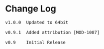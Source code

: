 # Change Log
<pre>
v1.0.0	Updated to 64bit

v0.9.1	Added attribution [MOD-1087]

v0.9    Initial Release